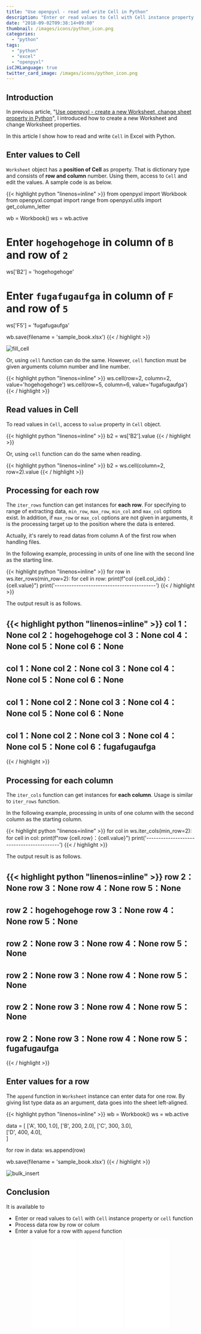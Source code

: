 ```yaml
---
title: "Use openpyxl - read and write Cell in Python"
description: "Enter or read values to Cell with Cell instance property or cell function. Process data row by row or colum. Enter a value for a row with append function."
date: "2018-09-02T09:38:14+09:00"
thumbnail: /images/icons/python_icon.png
categories:
  - "python"
tags:
  - "python"
  - "excel"
  - "openpyxl"
isCJKLanguage: true
twitter_card_image: /images/icons/python_icon.png
---
```


## Introduction

In previous article, "[Use openpyxl - create a new Worksheet, change sheet property in Python](/en/post/python/sheet-excel-with-openpyxl/)",  I introduced how to create a new Worksheet and change Worksheet properties.

In this article I show how to read and write `Cell` in Excel with Python.

<!--adsense-->

## Enter values to Cell

`Worksheet` object has a **position of Cell** as property. That is dictionary type and consists of **row and column** number.
Using them, access to `Cell` and edit the values. A sample code is as below.

{{< highlight python "linenos=inline" >}}
from openpyxl import Workbook
from openpyxl.compat import range
from openpyxl.utils import get_column_letter

wb = Workbook()
ws = wb.active

# Enter `hogehogehoge` in column of `B` and row of `2`
ws['B2'] = 'hogehogehoge'
# Enter `fugafugaufga` in column of `F` and row of `5`
ws['F5'] = 'fugafugaufga'

wb.save(filename = 'sample_book.xlsx')
{{< / highlight >}}

![fill_cell](/images/20180902/fill_cell.png)

Or, using `cell` function can do the same. However, `cell` function must be given arguments column number and line number.

{{< highlight python "linenos=inline" >}}
ws.cell(row=2, column=2, value='hogehogehoge')
ws.cell(row=5, column=6, value='fugafugaufga')
{{< / highlight >}}

<!--adsense-->

## Read values in Cell

To read values in `Cell`, access to `value` property in `Cell` object.

{{< highlight python "linenos=inline" >}}
b2 = ws['B2'].value
{{< / highlight >}}

Or, using `cell` function can do the same when reading.

{{< highlight python "linenos=inline" >}}
b2 = ws.cell(column=2, row=2).value
{{< / highlight >}}

<!--adsense-->

## Processing for each row

The `iter_rows` function can get instances for **each row**.
For specifying to range of extracting data,  `min_row`, `max_row`, `min_col` and `max_col` options exist.
In addition, if `max_row` or `max_col` options are not given in arguments, it is the processing target up to the position where the data is entered.

Actually, it's rarely to read datas from column A of the first row when handling files.

In the following example, processing in units of one line with the second line as the starting line.

{{< highlight python "linenos=inline" >}}
for row in ws.iter_rows(min_row=2):
    for cell in row:
        print(f"col {cell.col_idx}：{cell.value}")
    print('------------------------------------------')
{{< / highlight >}}

The output result is as follows.

{{< highlight python "linenos=inline" >}}
col 1：None
col 2：hogehogehoge
col 3：None
col 4：None
col 5：None
col 6：None
------------------------------------------
col 1：None
col 2：None
col 3：None
col 4：None
col 5：None
col 6：None
------------------------------------------
col 1：None
col 2：None
col 3：None
col 4：None
col 5：None
col 6：None
------------------------------------------
col 1：None
col 2：None
col 3：None
col 4：None
col 5：None
col 6：fugafugaufga
------------------------------------------
{{< / highlight >}}

<!--adsense-->

## Processing for each column

The `iter_cols` function can get instances for **each column**.
Usage is similar to `iter_rows` function.

In the following example, processing in units of one column with the second column as the starting column.

{{< highlight python "linenos=inline" >}}
for col in ws.iter_cols(min_row=2):
    for cell in col:
        print(f"row {cell.row}：{cell.value}")
    print('------------------------------------------')
{{< / highlight >}}

The output result is as follows.

{{< highlight python "linenos=inline" >}}
row 2：None
row 3：None
row 4：None
row 5：None
------------------------------------------
row 2：hogehogehoge
row 3：None
row 4：None
row 5：None
------------------------------------------
row 2：None
row 3：None
row 4：None
row 5：None
------------------------------------------
row 2：None
row 3：None
row 4：None
row 5：None
------------------------------------------
row 2：None
row 3：None
row 4：None
row 5：None
------------------------------------------
row 2：None
row 3：None
row 4：None
row 5：fugafugaufga
------------------------------------------
{{< / highlight >}}

<!--adsense-->

## Enter values for a row

The `append` function in `Worksheet` instance can enter data for one row. 
By giving list type data as an argument, data goes into the sheet left-aligned.

{{< highlight python "linenos=inline" >}}
wb = Workbook()
ws = wb.active

data = [
        ['A', 100, 1.0],
        ['B', 200, 2.0],
        ['C', 300, 3.0],    
        ['D', 400, 4.0],        
]

for row in data:
    ws.append(row)

wb.save(filename = 'sample_book.xlsx')
{{< / highlight >}}

![bulk_insert](/images/20180902/bulk_insert.png)

## Conclusion

It is available to 

* Enter or read values to `Cell` with `Cell` instance property or `cell` function
* Process data row by row or colum
* Enter a value for a row with `append` function

<div align="center">
<iframe style="width:120px;height:240px;" marginwidth="0" marginheight="0" scrolling="no" frameborder="0" src="//ws-na.amazon-adsystem.com/widgets/q?ServiceVersion=20070822&OneJS=1&Operation=GetAdHtml&MarketPlace=US&source=ss&ref=as_ss_li_til&ad_type=product_link&tracking_id=soudegesu-20&marketplace=amazon&region=US&placement=1593275994&asins=1593275994&linkId=365e065e9a34c2f0591dd8776c437d42&show_border=true&link_opens_in_new_window=true"></iframe>
<iframe style="width:120px;height:240px;" marginwidth="0" marginheight="0" scrolling="no" frameborder="0" src="//ws-na.amazon-adsystem.com/widgets/q?ServiceVersion=20070822&OneJS=1&Operation=GetAdHtml&MarketPlace=US&source=ss&ref=as_ss_li_til&ad_type=product_link&tracking_id=soudegesu-20&marketplace=amazon&region=US&placement=1449357016&asins=1449357016&linkId=76478fed9537a1dcdb17f90ac79fa493&show_border=true&link_opens_in_new_window=true"></iframe>
<iframe style="width:120px;height:240px;" marginwidth="0" marginheight="0" scrolling="no" frameborder="0" src="//ws-na.amazon-adsystem.com/widgets/q?ServiceVersion=20070822&OneJS=1&Operation=GetAdHtml&MarketPlace=US&source=ss&ref=as_ss_li_til&ad_type=product_link&tracking_id=soudegesu-20&marketplace=amazon&region=US&placement=1491946008&asins=1491946008&linkId=a0d89601ba231dccc5db55892c0fef31&show_border=true&link_opens_in_new_window=true"></iframe>
</div>
